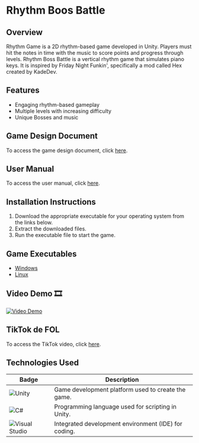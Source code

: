 # Rhythm Boos Battle

## Overview
Rhythm Game is a 2D rhythm-based game developed in Unity. Players must hit the notes in time with the music to score points and progress through levels. Rhythm Boss Battle is a vertical rhythm game that simulates piano keys. It is inspired by Friday Night Funkin', specifically a mod called Hex created by KadeDev.

## Features
- Engaging rhythm-based gameplay
- Multiple levels with increasing difficulty
- Unique Bosses and music

## Game Design Document
To access the game design document, click [here](link_to_design_document).

## User Manual
To access the user manual, click [here](link_to_user_manual).

## Installation Instructions
1. Download the appropriate executable for your operating system from the links below.
2. Extract the downloaded files.
3. Run the executable file to start the game.

## Game Executables
- [Windows](link_to_windows_executable)
- [Linux](link_to_linux_executable)

## Video Demo 🎞️
[![Video Demo](https://github.com/BrandonJimenez23/Rhythm-Boss-Battle/blob/main/img/video_thumbnail.jpg)](https://drive.google.com/file/d/1xRMGPscEmPjHq-sRfPJjXdXvKDvY3Vs6/view?usp=sharing)

## TikTok de FOL
To access the TikTok video, click [here](link_to_tiktok_video).

## Technologies Used
| Badge                                                                 | Description                                           |
|-----------------------------------------------------------------------|-------------------------------------------------------|
| ![Unity](https://img.shields.io/badge/Unity-100000?style=flat&logo=unity&logoColor=white) | Game development platform used to create the game.    |
| ![C#](https://img.shields.io/badge/C%23-239120?style=flat&logo=c-sharp&logoColor=white)   | Programming language used for scripting in Unity.     |
| ![Visual Studio](https://img.shields.io/badge/Visual%20Studio-5C2D91?style=flat&logo=visual%20studio&logoColor=white) | Integrated development environment (IDE) for coding.  |


